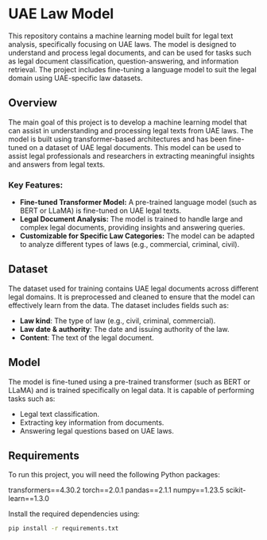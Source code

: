 # UAE Law Model

This repository contains a machine learning model built for legal text analysis, specifically focusing on UAE laws. The model is designed to understand and process legal documents, and can be used for tasks such as legal document classification, question-answering, and information retrieval. The project includes fine-tuning a language model to suit the legal domain using UAE-specific law datasets.

## Overview

The main goal of this project is to develop a machine learning model that can assist in understanding and processing legal texts from UAE laws. The model is built using transformer-based architectures and has been fine-tuned on a dataset of UAE legal documents. This model can be used to assist legal professionals and researchers in extracting meaningful insights and answers from legal texts.

### Key Features:
- **Fine-tuned Transformer Model:** A pre-trained language model (such as BERT or LLaMA) is fine-tuned on UAE legal texts.
- **Legal Document Analysis:** The model is trained to handle large and complex legal documents, providing insights and answering queries.
- **Customizable for Specific Law Categories:** The model can be adapted to analyze different types of laws (e.g., commercial, criminal, civil).

## Dataset

The dataset used for training contains UAE legal documents across different legal domains. It is preprocessed and cleaned to ensure that the model can effectively learn from the data. The dataset includes fields such as:
- **Law kind**: The type of law (e.g., civil, criminal, commercial).
- **Law date & authority**: The date and issuing authority of the law.
- **Content**: The text of the legal document.

## Model

The model is fine-tuned using a pre-trained transformer (such as BERT or LLaMA) and is trained specifically on legal data. It is capable of performing tasks such as:
- Legal text classification.
- Extracting key information from documents.
- Answering legal questions based on UAE laws.

## Requirements

To run this project, you will need the following Python packages:

transformers==4.30.2 torch==2.0.1 pandas==2.1.1 numpy==1.23.5 scikit-learn==1.3.0

Install the required dependencies using:

```bash
pip install -r requirements.txt

